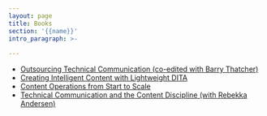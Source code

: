 ```yaml
---
layout: page
title: Books
section: '{{name}}'
intro_paragraph: >-
 
---
```


* [Outsourcing Technical Communication (co-edited with Barry Thatcher)](https://www.routledge.com/Outsourcing-Technical-Communication-Issues-Policies-and-Practices/Thatcher-Evia/p/book/9780415784658)
* [Creating Intelligent Content with Lightweight DITA](book.html)
* [Content Operations from Start to Scale](contentops.html)
* [Technical Communication and the Content Discipline (with Rebekka Andersen)](discipline.html)